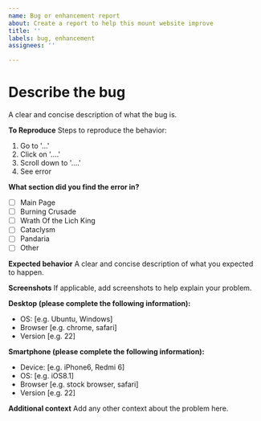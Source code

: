 ```yaml
---
name: Bug or enhancement report
about: Create a report to help this mount website improve
title: ''
labels: bug, enhancement
assignees: ''

---
```


# Describe the bug
A clear and concise description of what the bug is.

**To Reproduce**
Steps to reproduce the behavior:
1. Go to '...'
2. Click on '....'
3. Scroll down to '....'
4. See error

**What section did you find the error in?**
- [ ] Main Page
- [ ] Burning Crusade
- [ ] Wrath Of the Lich King
- [ ] Cataclysm
- [ ] Pandaria
- [ ] Other

**Expected behavior**
A clear and concise description of what you expected to happen.

**Screenshots**
If applicable, add screenshots to help explain your problem.

**Desktop (please complete the following information):**
 - OS: [e.g. Ubuntu, Windows]
 - Browser [e.g. chrome, safari]
 - Version [e.g. 22]

**Smartphone (please complete the following information):**
 - Device: [e.g. iPhone6, Redmi 6]
 - OS: [e.g. iOS8.1]
 - Browser [e.g. stock browser, safari]
 - Version [e.g. 22]

**Additional context**
Add any other context about the problem here.
